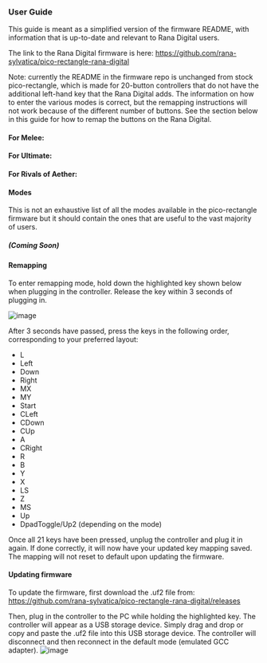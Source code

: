 ### User Guide

This guide is meant as a simplified version of the firmware README, with information that is up-to-date and relevant to Rana Digital users.

The link to the Rana Digital firmware is here: https://github.com/rana-sylvatica/pico-rectangle-rana-digital

Note: currently the README in the firmware repo is unchanged from stock pico-rectangle, which is made for 20-button controllers that do not have the additional left-hand key that the Rana Digital adds.  The information on how to enter the various modes is correct, but the remapping instructions will not work because of the different number of buttons.  See the section below in this guide for how to remap the buttons on the Rana Digital.

#### For Melee:

#### For Ultimate:

#### For Rivals of Aether:



#### Modes

This is not an exhaustive list of all the modes available in the pico-rectangle firmware but it should contain the ones that are useful to the vast majority of users.

##### (Coming Soon)

#### Remapping

To enter remapping mode, hold down the highlighted key shown below when plugging in the controller.  Release the key within 3 seconds of plugging in.

![image](https://user-images.githubusercontent.com/95242582/200139452-89966a1b-7011-48a5-aa38-6df6dad52511.png)

After 3 seconds have passed, press the keys in the following order, corresponding to your preferred layout:

 - L
 - Left
 - Down 
 - Right
 - MX
 - MY
 - Start
 - CLeft
 - CDown
 - CUp
 - A
 - CRight
 - R
 - B
 - Y
 - X
 - LS
 - Z
 - MS
 - Up
 - DpadToggle/Up2 (depending on the mode)

Once all 21 keys have been pressed, unplug the controller and plug it in again.  If done correctly, it will now have your updated key mapping saved.  The mapping will not reset to default upon updating the firmware.

#### Updating firmware

To update the firmware, first download the .uf2 file from: https://github.com/rana-sylvatica/pico-rectangle-rana-digital/releases

Then, plug in the controller to the PC while holding the highlighted key.  The controller will appear as a USB storage device.  Simply drag and drop or copy and paste the .uf2 file into this USB storage device.  The controller will disconnect and then reconnect in the default mode (emulated GCC adapter).
![image](https://user-images.githubusercontent.com/95242582/200201359-dd910422-d2cd-4318-995a-8f888dfb1723.png)

